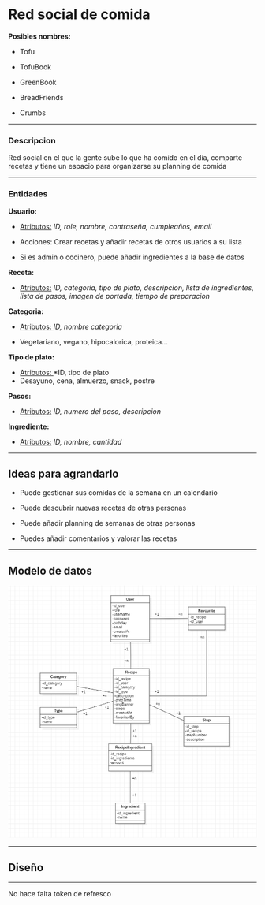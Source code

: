 # Red social de comida

**Posibles nombres:** 

- Tofu

- TofuBook

- GreenBook

- BreadFriends

- Crumbs

---

### Descripcion

Red social en el que la gente sube lo que ha comido en el dia, comparte recetas  y tiene un espacio para organizarse su planning de comida

--- 

### Entidades

**Usuario:**

- <u>Atributos:</u> *ID, role, nombre, contraseña, cumpleaños, email*

- Acciones: Crear recetas y añadir recetas de otros usuarios a su lista

- Si es admin o cocinero, puede añadir ingredientes a la base de datos

**Receta:**

- <u>Atributos:</u>  *ID, categoria, tipo de plato, descripcion, lista de ingredientes, lista de pasos, imagen de portada, tiempo de preparacion*

**Categoria:**

- <u>Atributos: </u>*ID, nombre categoria*

- Vegetariano, vegano, hipocalorica, proteica...

**Tipo de plato:**

- <u>Atributos: </u> *ID, tipo de plato
- Desayuno, cena, almuerzo, snack, postre

**Pasos:**

- <u>Atributos:</u>  *ID, numero del paso, descripcion*

**Ingrediente:**

- <u>Atributos:</u>  *ID, nombre, cantidad*

---

## Ideas para agrandarlo

- Puede gestionar sus comidas de la semana en un calendario

- Puede descubrir nuevas recetas de otras personas

- Puede añadir planning de semanas de otras personas

- Puedes añadir comentarios y valorar las recetas

---

## Modelo de datos

![DataModel_v2.png](assets/bad9b28c9e39fd4018d70d074d637f9d2ef3cfcd.png)



---

## Diseño



---

No hace falta token de refresco
